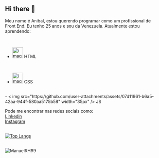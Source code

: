 ## Hi there 👋

Meu nome é Anibal, estou querendo programar como um profissional de Front End. Eu tenho 25 anos e sou da Venezuela. Atualmente estou aprendendo:

<br>  

 - <img src="https://img.icons8.com/?size=100&id=CMVEhOBzk3Zp&format=png&color=000000" alt="image-logo" width="35px" /> HTML
<br>


 - <img src="https://img.icons8.com/?size=100&id=7gdY5qNXaKC0&format=png&color=000000" alt="image-logo"  width="35px"/> CSS
<br>
 - < img src="https://github.com/user-attachments/assets/07d11961-b6a5-42aa-944f-580aa5175b58" width="35px" />  JS




Pode me encontrar nas redes sociais como:
<br>
<a href="https://www.linkedin.com/in/anibal-manuel-henriquez-b66022353/" targe="_blank">Linkedin<a/>
<br>
<a href="https://www.instagram.com/manuelrojash_/" target="_blank">Instagram<a/> 
<br>
<br>

 [![Top Langs](https://github-readme-stats.vercel.app/api/top-langs/?username=ManuelRH99)](https://github.com/anuraghazra/github-readme-stats)
 <br>
 <br>

![ManuelRH99](https://github-readme-stats.vercel.app/api?username=ManuelRH99&show_icons=true&theme=transparent)
